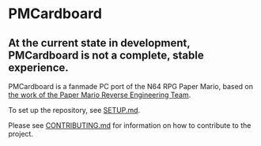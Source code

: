 # PMCardboard

## At the current state in development, PMCardboard is not a complete, stable experience.

PMCardboard is a fanmade PC port of the N64 RPG Paper Mario, based on [the work of the Paper Mario Reverse Engineering Team](https://github.com/pmret/papermario).

To set up the repository, see [SETUP.md](SETUP.md).

Please see [CONTRIBUTING.md](CONTRIBUTING.md) for information on how to contribute to the project.
